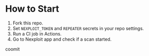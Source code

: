 # How to Start

1. Fork this repo.
2. Set `NEXPLOIT_TOKEN` and `REPEATER` secrets in your repo settings.
3. Run a CI job in Actions.
4. Go to Nexploit app and check if a scan started.


coomit
